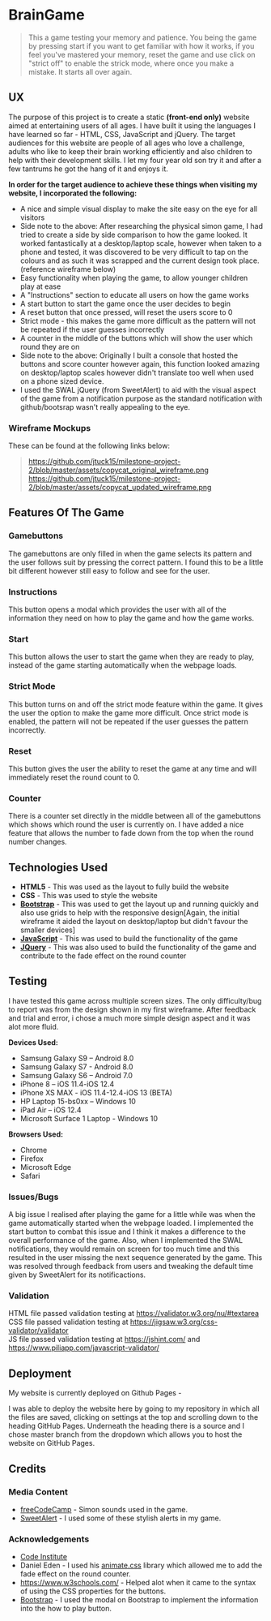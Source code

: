 # BrainGame



>This a game testing your memory and patience. You being the game by pressing start if you want to get familiar with how it works, if you feel you've mastered your memory, reset the game and use click on "strict off" to enable the strick mode, where once you make a mistake. It starts all over again. 
## UX

The purpose of this project is to create a static **(front-end only)** website aimed at entertaining users of all ages. I have built it using the languages I have learned so far - HTML, CSS, JavaScript and jQuery. The target audiences for this website are people of all ages who love a challenge, adults who like to keep their brain working efficiently and also children to help with their development skills. I let my four year old son try it and after a few tantrums he got the hang of it and enjoys it.

**In order for the target audience to achieve these things when visiting my website, I incorporated the following:**
- A nice and simple visual display to make the site easy on the eye for all visitors
- Side note to the above: After researching the physical simon game, I had tried to create a side by side comparison to how the game looked. It worked fantastically at a desktop/laptop scale, however when taken to a phone and tested, it was discovered to be very difficult to tap on the colours and as such it was scrapped and the current design took place. (reference wireframe below)
- Easy functionality when playing the game, to allow younger children play at ease
- A "Instructions" section to educate all users on how the game works
- A start button to start the game once the user decides to begin
- A reset button that once pressed, will reset the users score to 0
- Strict mode - this makes the game more difficult as the pattern will not be repeated if the user guesses incorrectly
- A counter in the middle of the buttons which will show the user which round they are on
- Side note to the above: Originally I built a console that hosted the buttons and score counter however again, this function looked amazing on desktop/laptop scales however didn't translate too well when used on a phone sized device. 
- I used the SWAL jQuery (from SweetAlert) to aid with the visual aspect of the game from a notification purpose as the standard notification with github/bootsrap wasn't really appealing to the eye. 

 ### Wireframe Mockups
 
 These can be found at the following links below:

>https://github.com/jtuck15/milestone-project-2/blob/master/assets/copycat_original_wireframe.png
https://github.com/jtuck15/milestone-project-2/blob/master/assets/copycat_updated_wireframe.png

## Features Of The Game

### Gamebuttons
The gamebuttons are only filled in when the game selects its pattern and the user follows suit by pressing the correct pattern. I found this to be a little bit different however still easy to follow and see for the user. 

### Instructions
This button opens a modal which provides the user with all of the information they need on how to play the game and how the game works.

### Start 
This button allows the user to start the game when they are ready to play, instead of the game starting automatically when the webpage loads.

### Strict Mode
This button turns on and off the strict mode feature within the game. It gives the user the option to make the game more difficult. Once strict mode is enabled, the pattern will not be repeated if the user guesses the pattern incorrectly.

### Reset
This button gives the user the ability to reset the game at any time and will immediately reset the round count to 0.

### Counter
There is a counter set directly in the middle between all of the gamebuttons which shows which round the user is currently on. I have added a nice feature that allows the number to fade down from the top when the round number changes.

## Technologies Used

- **HTML5** - This was used as the layout to fully build the website
- **CSS** - This was used to style the website 
- **[Bootstrap](https://getbootstrap.com/docs/3.3/)** - This was used to get the layout up and running quickly and also use grids to help with the responsive design[Again, the initial wireframe it aided the layout on desktop/laptop but didn't favour the smaller devices]
- **[JavaScript](https://www.javascript.com/)** - This was used to build the functionality of the game
- **[JQuery](https://jquery.com/)** - This was also used to build the functionality of the game and contribute to the fade effect on the round counter

## Testing

I have tested this game across multiple screen sizes. The only difficulty/bug to report was from the design shown in my first wireframe. After feedback and trial and error, i chose a much more simple design aspect and it was alot more fluid. 

**Devices Used:**
- Samsung Galaxy S9 – Android 8.0
- Samsung Galaxy S7 - Android 8.0
- Samsung Galaxy S6 – Android  7.0
- iPhone 8 – iOS 11.4-iOS 12.4
- iPhone XS MAX - iOS 11.4-12.4-iOS 13 (BETA)
- HP Laptop 15-bs0xx – Windows 10
- iPad Air  – iOS 12.4
- Microsoft Surface 1 Laptop - Windows 10

**Browsers Used:**
- Chrome 
- Firefox
- Microsoft Edge
- Safari

### Issues/Bugs
A big issue I realised after playing the game for a little while was when the game automatically started when the webpage loaded. I implemented the start button to combat this issue and I think it makes a difference to the overall performance of the game. Also, when I implemented the SWAL notifications, they would remain on screen for too much time and this resulted in the user missing the next sequence generated by the game. This was resolved through feedback from users and tweaking the default time given by SweetAlert for its notificactions. 

### Validation
HTML file passed validation testing at https://validator.w3.org/nu/#textarea <br>
CSS file passed validation testing at https://jigsaw.w3.org/css-validator/validator <br>
JS file passed validation testing at https://jshint.com/ and https://www.piliapp.com/javascript-validator/

## Deployment
My website is currently deployed on Github Pages - 

I was able to deploy the website here by going to my repository in which all the files are saved, clicking on settings at the top and scrolling down to the heading GitHub Pages. Underneath the heading there is a source and I chose master branch from the dropdown which allows you to host the website on GitHub Pages.

## Credits

### Media Content
- [freeCodeCamp](https://www.freecodecamp.org/) - Simon sounds used in the game.
- [SweetAlert](https://sweetalert.js.org) - I used some of these stylish alerts in my game.

### Acknowledgements
- [Code Institute](https://www.codeinstitute.net/)
- Daniel Eden - I used his [animate.css](https://daneden.github.io/animate.css/) library which allowed me to add the fade effect on the round counter.
- https://www.w3schools.com/ - Helped alot when it came to the syntax of using the CSS properties for the buttons. 
- [Bootstrap](https://getbootstrap.com/docs/3.3/javascript/#modals) - I used the modal on Bootstrap to implement the information into the how to play button.


